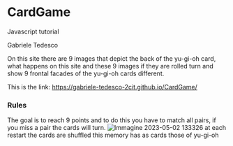 # CardGame
Javascript tutorial

Gabriele Tedesco

On this site there are 9 images that depict the back of the yu-gi-oh card, what happens on this site and these 9 images if they are rolled turn and show 9 frontal facades of the yu-gi-oh cards different.

This is the link: https://gabriele-tedesco-2cit.github.io/CardGame/
### Rules
The goal is to reach 9 points and to do this you have to match all pairs, if you miss a pair the cards will turn.
![Immagine 2023-05-02 133326](https://user-images.githubusercontent.com/124572326/235655033-52a21e3c-40e5-4f5a-bda8-f887eed3904c.png)
at each restart the cards are shuffled
this memory has as cards those of yu-gi-oh
